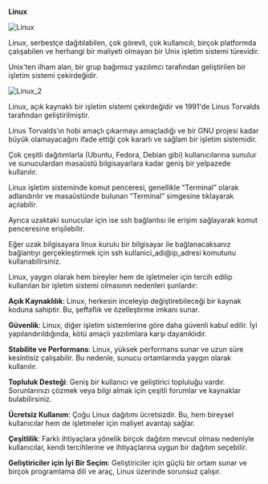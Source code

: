 **Linux**

![Linux](https://github.com/user-attachments/assets/1a224c12-2a99-4479-b375-da70bf55cd2b)  

Linux, serbestçe dağıtılabilen, çok görevli, çok kullanıcılı, birçok platformda çalışabilen ve herhangi bir maliyeti olmayan bir Unix işletim sistemi türevidir.

Unix'ten ilham alan, bir grup bağımsız yazılımcı tarafından geliştirilen bir işletim sistemi çekirdeğidir.

![Linux_2](https://github.com/user-attachments/assets/d5469cea-0a36-41f6-866f-230b17a2b4f6)

Linux, açık kaynaklı bir işletim sistemi çekirdeğidir ve 1991'de Linus Torvalds tarafından geliştirilmiştir.  

Linus Torvalds’ın hobi amaçlı çıkarmayı amaçladığı ve bir GNU projesi kadar büyük olamayacağını ifade ettiği çok kararlı ve sağlam bir işletim sistemidir.

Çok çeşitli dağıtımlarla (Ubuntu, Fedora, Debian gibi) kullanıcılarına sunulur ve sunuculardan masaüstü bilgisayarlara kadar geniş bir yelpazede kullanılır.

Linux işletim sisteminde komut penceresi, genellikle “Terminal” olarak adlandırılır ve masaüstünde bulunan “Terminal” simgesine tıklayarak açılabilir. 

Ayrıca uzaktaki sunucular için ise ssh bağlantısı ile erişim sağlayarak komut penceresine erişilebilir.

Eğer uzak bilgisayara linux kurulu bir bilgisayar ile bağlanacaksanız bağlantıyı gerçekleştirmek için ssh kullanici_adi@ip_adresi komutunu kullanabilirsiniz.

Linux, yaygın olarak hem bireyler hem de işletmeler için tercih edilip kullanılan bir işletim sistemi olmasının nedenleri şunlardır:

**Açık Kaynaklılık**: Linux, herkesin inceleyip değiştirebileceği bir kaynak koduna sahiptir. Bu, şeffaflık ve özelleştirme imkanı sunar.

**Güvenlik**: Linux, diğer işletim sistemlerine göre daha güvenli kabul edilir. İyi yapılandırıldığında, kötü amaçlı yazılımlara karşı dayanıklıdır.

**Stabilite ve Performans**: Linux, yüksek performans sunar ve uzun süre kesintisiz çalışabilir. Bu nedenle, sunucu ortamlarında yaygın olarak kullanılır.

**Topluluk Desteği**: Geniş bir kullanıcı ve geliştirici topluluğu vardır. Sorunlarınızı çözmek veya bilgi almak için çeşitli forumlar ve kaynaklar bulabilirsiniz.

**Ücretsiz Kullanım**: Çoğu Linux dağıtımı ücretsizdir. Bu, hem bireysel kullanıcılar hem de işletmeler için maliyet avantajı sağlar.

**Çeşitlilik**: Farklı ihtiyaçlara yönelik birçok dağıtım mevcut olması nedeniyle kullanıcılar, kendi tercihlerine ve ihtiyaçlarına uygun bir dağıtım seçebilir.

**Geliştiriciler için İyi Bir Seçim**: Geliştiriciler için güçlü bir ortam sunar ve birçok programlama dili ve araç, Linux üzerinde sorunsuz çalışır.
